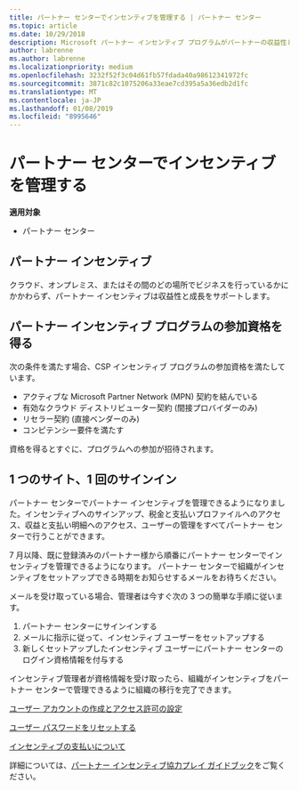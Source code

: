 ```yaml
---
title: パートナー センターでインセンティブを管理する | パートナー センター
ms.topic: article
ms.date: 10/29/2018
description: Microsoft パートナー インセンティブ プログラムがパートナーの収益性と成長をサポート
author: labrenne
ms.author: labrenne
ms.localizationpriority: medium
ms.openlocfilehash: 3232f52f3c04d61fb57fdada40a98612341972fc
ms.sourcegitcommit: 3871c82c1075206a33eae7cd395a5a36edb2d1fc
ms.translationtype: MT
ms.contentlocale: ja-JP
ms.lasthandoff: 01/08/2019
ms.locfileid: "8995646"
---
```

# <a name="manage-your-incentives-in-partner-center"></a>パートナー センターでインセンティブを管理する 

**適用対象**

-  パートナー センター

## <a name="partner-incentives"></a>パートナー インセンティブ 

クラウド、オンプレミス、またはその間のどの場所でビジネスを行っているかにかかわらず、パートナー インセンティブは収益性と成長をサポートします。

## <a name="qualify-for-the-partner-incentives-program"></a>パートナー インセンティブ プログラムの参加資格を得る

次の条件を満たす場合、CSP インセンティブ プログラムの参加資格を満たしています。

-   アクティブな Microsoft Partner Network (MPN) 契約を結んでいる 
-   有効なクラウド ディストリビューター契約 (間接プロバイダーのみ)
-   リセラー契約 (直接ベンダーのみ)
-   コンピテンシー要件を満たす

資格を得るとすぐに、プログラムへの参加が招待されます。

## <a name="one-site-one-sign-in"></a>1 つのサイト、1 回のサインイン

パートナー センターでパートナー インセンティブを管理できるようになりました。インセンティブへのサインアップ、税金と支払いプロファイルへのアクセス、収益と支払い明細へのアクセス、ユーザーの管理をすべてパートナー センターで行うことができます。 

7 月以降、既に登録済みのパートナー様から順番にパートナー センターでインセンティブを管理できるようになります。 パートナー センターで組織がインセンティブをセットアップできる時期をお知らせするメールをお待ちください。 

メールを受け取っている場合、管理者は今すぐ次の 3 つの簡単な手順に従います。

1.  パートナー センターにサインインする 
2.  メールに指示に従って、インセンティブ ユーザーをセットアップする 
3.  新しくセットアップしたインセンティブ ユーザーにパートナー センターのログイン資格情報を付与する

インセンティブ管理者が資格情報を受け取ったら、組織がインセンティブをパートナー センターで管理できるように組織の移行を完了できます。


[ユーザー アカウントの作成とアクセス許可の設定](create-user-accounts-and-set-permissions.md)

[ユーザー パスワードをリセットする](reset-a-user-password.md)

[インセンティブの支払いについて](understand-incentive-payouts.md)

詳細については、[パートナー インセンティブ協力プレイ ガイドブック](https://assets.microsoft.com/coop-guidebook.pdf)をご覧ください。
